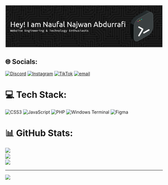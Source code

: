 ![Naufal Najwan Abdurrafi](github-header-banner.png)


## 🌐 Socials:
[![Discord](https://img.shields.io/badge/Discord-%237289DA.svg?logo=discord&logoColor=white)](https://discord.gg/785856102025396254) [![Instagram](https://img.shields.io/badge/Instagram-%23E4405F.svg?logo=Instagram&logoColor=white)](https://instagram.com/naufalnjwn__) [![TikTok](https://img.shields.io/badge/TikTok-%23000000.svg?logo=TikTok&logoColor=white)](https://tiktok.com/@.wanafi) [![email](https://img.shields.io/badge/Email-D14836?logo=gmail&logoColor=white)](mailto:wanafijuya@gmail.com) 

# 💻 Tech Stack:
![CSS3](https://img.shields.io/badge/css3-%231572B6.svg?style=for-the-badge&logo=css3&logoColor=white) ![JavaScript](https://img.shields.io/badge/javascript-%23323330.svg?style=for-the-badge&logo=javascript&logoColor=%23F7DF1E) ![PHP](https://img.shields.io/badge/php-%23777BB4.svg?style=for-the-badge&logo=php&logoColor=white) ![Windows Terminal](https://img.shields.io/badge/Windows%20Terminal-%234D4D4D.svg?style=for-the-badge&logo=windows-terminal&logoColor=white) ![Figma](https://img.shields.io/badge/figma-%23F24E1E.svg?style=for-the-badge&logo=figma&logoColor=white)
# 📊 GitHub Stats:
![](https://github-readme-stats.vercel.app/api?username=Wanafi&theme=dark&hide_border=false&include_all_commits=true&count_private=false)<br/>
![](https://nirzak-streak-stats.vercel.app/?user=Wanafi&theme=dark&hide_border=false)<br/>
![](https://github-readme-stats.vercel.app/api/top-langs/?username=Wanafi&theme=dark&hide_border=false&include_all_commits=true&count_private=false&layout=compact)

---
[![](https://visitcount.itsvg.in/api?id=Wanafi&icon=0&color=0)](https://visitcount.itsvg.in)
